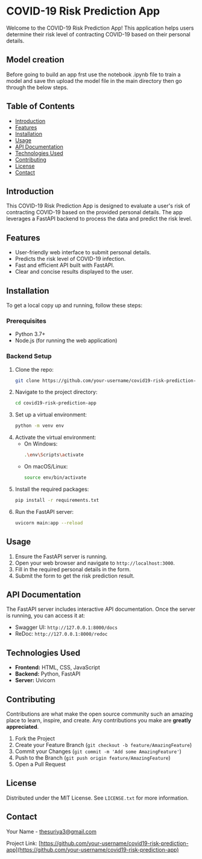 # COVID-19 Risk Prediction App

Welcome to the COVID-19 Risk Prediction App! This application helps users determine their risk level of contracting COVID-19 based on their personal details.


## Model creation

Before going to build an app frst use the notebook .ipynb file to train a model and save thn upload the model file in the main directory then go through the below steps.

## Table of Contents
- [Introduction](#introduction)
- [Features](#features)
- [Installation](#installation)
- [Usage](#usage)
- [API Documentation](#api-documentation)
- [Technologies Used](#technologies-used)
- [Contributing](#contributing)
- [License](#license)
- [Contact](#contact)

## Introduction
This COVID-19 Risk Prediction App is designed to evaluate a user's risk of contracting COVID-19 based on the provided personal details. The app leverages a FastAPI backend to process the data and predict the risk level.

## Features
- User-friendly web interface to submit personal details.
- Predicts the risk level of COVID-19 infection.
- Fast and efficient API built with FastAPI.
- Clear and concise results displayed to the user.

## Installation
To get a local copy up and running, follow these steps:

### Prerequisites
- Python 3.7+
- Node.js (for running the web application)

### Backend Setup
1. Clone the repo:
    ```sh
    git clone https://github.com/your-username/covid19-risk-prediction-app.git
    ```
2. Navigate to the project directory:
    ```sh
    cd covid19-risk-prediction-app
    ```
3. Set up a virtual environment:
    ```sh
    python -m venv env
    ```
4. Activate the virtual environment:
    - On Windows:
      ```sh
      .\env\Scripts\activate
      ```
    - On macOS/Linux:
      ```sh
      source env/bin/activate
      ```
5. Install the required packages:
    ```sh
    pip install -r requirements.txt
    ```
6. Run the FastAPI server:
    ```sh
    uvicorn main:app --reload
    ```

## Usage
1. Ensure the FastAPI server is running.
2. Open your web browser and navigate to `http://localhost:3000`.
3. Fill in the required personal details in the form.
4. Submit the form to get the risk prediction result.

## API Documentation
The FastAPI server includes interactive API documentation. Once the server is running, you can access it at:
- Swagger UI: `http://127.0.0.1:8000/docs`
- ReDoc: `http://127.0.0.1:8000/redoc`

## Technologies Used
- **Frontend:** HTML, CSS, JavaScript
- **Backend:** Python, FastAPI
- **Server:** Uvicorn

## Contributing
Contributions are what make the open source community such an amazing place to learn, inspire, and create. Any contributions you make are **greatly appreciated**.

1. Fork the Project
2. Create your Feature Branch (`git checkout -b feature/AmazingFeature`)
3. Commit your Changes (`git commit -m 'Add some AmazingFeature'`)
4. Push to the Branch (`git push origin feature/AmazingFeature`)
5. Open a Pull Request

## License
Distributed under the MIT License. See `LICENSE.txt` for more information.

## Contact
Your Name - [thesuriya3@gmail.com](mailto:your-email@example.com)

Project Link: [https://github.com/your-username/covid19-risk-prediction-app](https://github.com/your-username/covid19-risk-prediction-app)

